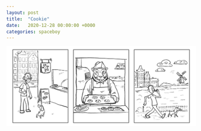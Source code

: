 ```yaml
---
layout: post
title:  "Cookie"
date:   2020-12-28 00:00:00 +0000
categories: spaceboy
---
```


[![Cookie](spaceboy/44%20-%20cookie.png)](spaceboy/44%20-%20cookie.png)

